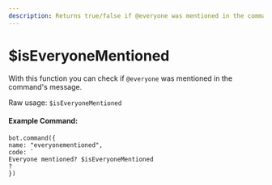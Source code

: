 ```yaml
---
description: Returns true/false if @everyone was mentioned in the command.
---
```


# $isEveryoneMentioned

With this function you can check if `@everyone` was mentioned in the command's message.

Raw usage: `$isEveryoneMentioned`

#### Example Command:

```text
bot.command({
name: "everyonementioned",
code: `
Everyone mentioned? $isEveryoneMentioned
? 
})
```

